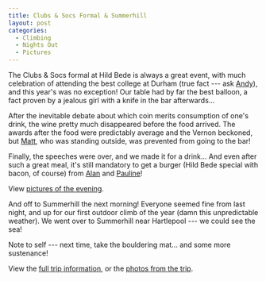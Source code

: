 ```yaml
---
title: Clubs & Socs Formal & Summerhill
layout: post
categories:
  - Climbing
  - Nights Out
  - Pictures
---
```

The Clubs & Socs formal at Hild Bede is always a great event, with much celebration of attending the best college at Durham (true fact --- ask [Andy](https://pictures.scholesmafia.co.uk/index.php/?profile=30)), and this year's was no exception! Our table had by far the best balloon, a fact proven by a jealous girl with a knife in the bar afterwards...

After the inevitable debate about which coin merits consumption of one's drink, the wine pretty much disappeared before the food arrived. The awards after the food were predictably average and the Vernon beckoned, but [Matt](https://pictures.scholesmafia.co.uk/index.php/?profile=127), who was standing outside, was prevented from going to the bar!

Finally, the speeches were over, and we made it for a drink... And even after such a great meal, it's still mandatory to get a burger (Hild Bede special with bacon, of course) from [Alan](https://pictures.scholesmafia.co.uk/index.php/?profile=84) and [Pauline](https://pictures.scholesmafia.co.uk/index.php/?profile=83)!

View [pictures of the evening](https://pictures.scholesmafia.co.uk/index.php/2007/03/06.03.07-clubs,socs-formal/).

And off to Summerhill the next morning! Everyone seemed fine from last night, and up for our first outdoor climb of the year (damn this unpredictable weather). We went over to Summerhill near Hartlepool --- we could see the sea!

Note to self --- next time, take the bouldering mat... and some more sustenance!

View the [full trip information](https://www.dur.ac.uk/hildbede.mountaineeringclub/trips/06_07/summerhill/), or the [photos from the trip](https://pictures.scholesmafia.co.uk/index.php/2007/03/07.03.07-summerhill/).